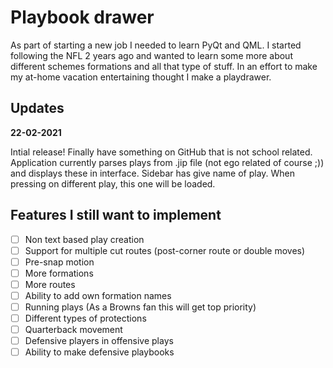 # Playbook drawer

As part of starting a new job I needed to learn PyQt and QML. I started following the NFL 2 years ago and wanted to learn some more about different schemes formations and all that type of stuff. In an effort to make my at-home vacation entertaining thought I make a playdrawer.


## Updates

**22-02-2021**

Intial release! Finally have something on GitHub that is not school related. Application currently parses plays from .jip file (not ego related of course ;)) and displays these in interface. Sidebar has give name of play. When pressing on different play, this one will be loaded.

## **Features I still want to implement**

* [ ] Non text based play creation
* [ ] Support for multiple cut routes (post-corner route or double moves)
* [ ] Pre-snap motion
* [ ] More formations
* [ ] More routes
* [ ] Ability to add own formation names
* [ ] Running plays (As a Browns fan this will get top priority)
* [ ] Different types of protections
* [ ] Quarterback movement
* [ ] Defensive players in offensive plays
* [ ] Ability to make defensive playbooks
